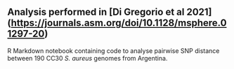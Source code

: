 ## Analysis performed in [Di Gregorio et al 2021] (https://journals.asm.org/doi/10.1128/msphere.01297-20) 

R Markdown notebook containing code to analyse pairwise SNP distance between 190 CC30 *S. aureus* genomes from Argentina.